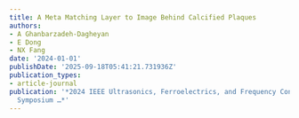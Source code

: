 ```yaml
---
title: A Meta Matching Layer to Image Behind Calcified Plaques
authors:
- A Ghanbarzadeh-Dagheyan
- E Dong
- NX Fang
date: '2024-01-01'
publishDate: '2025-09-18T05:41:21.731936Z'
publication_types:
- article-journal
publication: '*2024 IEEE Ultrasonics, Ferroelectrics, and Frequency Control Joint
  Symposium …*'
---
```

